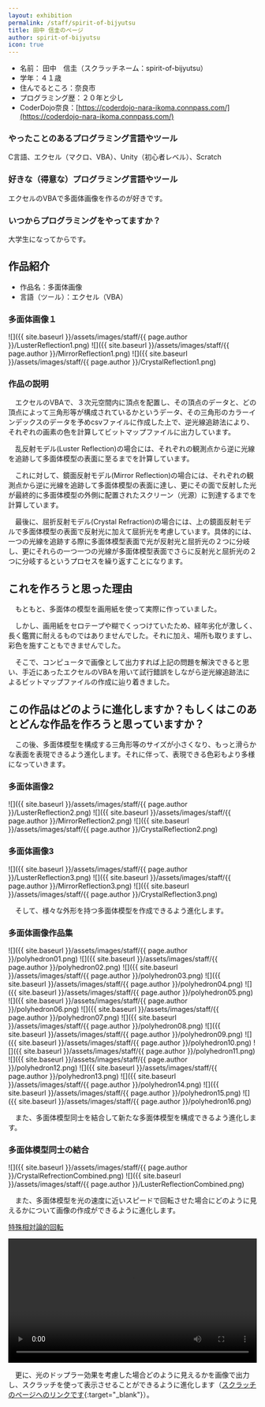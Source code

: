 ```yaml
---
layout: exhibition
permalink: /staff/spirit-of-bijyutsu
title: 田中 信圭のページ
author: spirit-of-bijyutsu
icon: true
---
```

- 名前： 田中　信圭（スクラッチネーム：spirit-of-bijyutsu）
- 学年：４１歳
- 住んでるところ：奈良市
- プログラミング歴：２０年と少し
- CoderDojo奈良：[https://coderdojo-nara-ikoma.connpass.com/](https://coderdojo-nara-ikoma.connpass.com/)

### やったことのあるプログラミング言語やツール

C言語、エクセル（マクロ、VBA）、Unity（初心者レベル）、Scratch

### 好きな（得意な）プログラミング言語やツール

エクセルのVBAで多面体画像を作るのが好きです。

### いつからプログラミングをやってますか？

大学生になってからです。

## 作品紹介

- 作品名：多面体画像
- 言語（ツール）：エクセル（VBA）

### 多面体画像１
![]({{ site.baseurl }}/assets/images/staff/{{ page.author }}/LusterReflection1.png)
![]({{ site.baseurl }}/assets/images/staff/{{ page.author }}/MirrorReflection1.png)
![]({{ site.baseurl }}/assets/images/staff/{{ page.author }}/CrystalReflection1.png)

### 作品の説明

　エクセルのVBAで、３次元空間内に頂点を配置し、その頂点のデータと、どの頂点によって三角形等が構成されているかというデータ、その三角形のカラーインデックスのデータを予めcsvファイルに作成した上で、逆光線追跡法により、それぞれの画素の色を計算してビットマップファイルに出力しています。

　乱反射モデル(Luster Reflection)の場合には、それぞれの観測点から逆に光線を追跡して多面体模型の表面に至るまでを計算しています。

　これに対して、鏡面反射モデル(Mirror Reflection)の場合には、それぞれの観測点から逆に光線を追跡して多面体模型の表面に達し、更にその面で反射した光が最終的に多面体模型の外側に配置されたスクリーン（光源）に到達するまでを計算しています。

　最後に、屈折反射モデル(Crystal Refraction)の場合には、上の鏡面反射モデルで多面体模型の表面で反射光に加えて屈折光を考慮しています。具体的には、一つの光線を追跡する際に多面体模型表面で光が反射光と屈折光の２つに分岐し、更にそれらの一つ一つの光線が多面体模型表面でさらに反射光と屈折光の２つに分岐するというプロセスを繰り返すことになります。

## これを作ろうと思った理由

　もともと、多面体の模型を画用紙を使って実際に作っていました。

　しかし、画用紙をセロテープや糊でくっつけていたため、経年劣化が激しく、長く鑑賞に耐えるものではありませんでした。それに加え、場所も取りますし、彩色を施すこともできませんでした。

　そこで、コンピュータで画像として出力すれば上記の問題を解決できると思い、手近にあったエクセルのVBAを用いて試行錯誤をしながら逆光線追跡法によるビットマップファイルの作成に辿り着きました。

## この作品はどのように進化しますか？もしくはこのあとどんな作品を作ろうと思っていますか？

　この後、多面体模型を構成する三角形等のサイズが小さくなり、もっと滑らかな表面を表現できるよう進化します。それに伴って、表現できる色彩もより多様になっていきます。

### 多面体画像2
![]({{ site.baseurl }}/assets/images/staff/{{ page.author }}/LusterReflection2.png)
![]({{ site.baseurl }}/assets/images/staff/{{ page.author }}/MirrorReflection2.png)
![]({{ site.baseurl }}/assets/images/staff/{{ page.author }}/CrystalReflection2.png)

### 多面体画像3
![]({{ site.baseurl }}/assets/images/staff/{{ page.author }}/LusterReflection3.png)
![]({{ site.baseurl }}/assets/images/staff/{{ page.author }}/MirrorReflection3.png)
![]({{ site.baseurl }}/assets/images/staff/{{ page.author }}/CrystalReflection3.png)

　そして、様々な外形を持つ多面体模型を作成できるよう進化します。

### 多面体画像作品集
![]({{ site.baseurl }}/assets/images/staff/{{ page.author }}/polyhedron01.png)
![]({{ site.baseurl }}/assets/images/staff/{{ page.author }}/polyhedron02.png)
![]({{ site.baseurl }}/assets/images/staff/{{ page.author }}/polyhedron03.png)
![]({{ site.baseurl }}/assets/images/staff/{{ page.author }}/polyhedron04.png)
![]({{ site.baseurl }}/assets/images/staff/{{ page.author }}/polyhedron05.png)
![]({{ site.baseurl }}/assets/images/staff/{{ page.author }}/polyhedron06.png)
![]({{ site.baseurl }}/assets/images/staff/{{ page.author }}/polyhedron07.png)
![]({{ site.baseurl }}/assets/images/staff/{{ page.author }}/polyhedron08.png)
![]({{ site.baseurl }}/assets/images/staff/{{ page.author }}/polyhedron09.png)
![]({{ site.baseurl }}/assets/images/staff/{{ page.author }}/polyhedron10.png)
![]({{ site.baseurl }}/assets/images/staff/{{ page.author }}/polyhedron11.png)
![]({{ site.baseurl }}/assets/images/staff/{{ page.author }}/polyhedron12.png)
![]({{ site.baseurl }}/assets/images/staff/{{ page.author }}/polyhedron13.png)
![]({{ site.baseurl }}/assets/images/staff/{{ page.author }}/polyhedron14.png)
![]({{ site.baseurl }}/assets/images/staff/{{ page.author }}/polyhedron15.png)
![]({{ site.baseurl }}/assets/images/staff/{{ page.author }}/polyhedron16.png)

　また、多面体模型同士を結合して新たな多面体模型を構成できるよう進化します。

### 多面体模型同士の結合
![]({{ site.baseurl }}/assets/images/staff/{{ page.author }}/CrystalRefrectionCombined.png)
![]({{ site.baseurl }}/assets/images/staff/{{ page.author }}/LusterReflectionCombined.png)

　また、多面体模型を光の速度に近いスピードで回転させた場合にどのように見えるかについて画像の作成ができるように進化します。

[特殊相対論的回転](https://www.notion.so/6b8c1dcf610a4f54a094050ea426c26f?v=b1f3950020844193939e63cb0c39c3f8)

<video controls width="100%">
    <source src="{{ site.baseurl }}/assets/images/staff/{{ page.author }}/20210402001_spe_rel_spin.mp4">
</video>

　更に、光のドップラー効果を考慮した場合どのように見えるかを画像で出力し、スクラッチを使って表示させることができるように進化します（[スクラッチのページへのリンクです](https://scratch.mit.edu/projects/510460707/){:target="_blank"}）。
